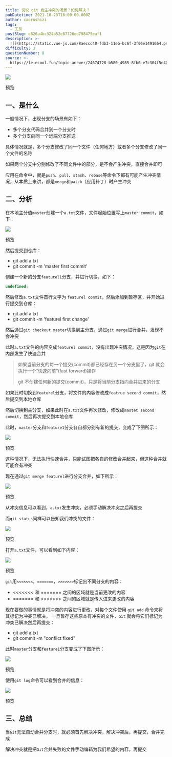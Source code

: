 ```yaml
---
title: 说说 git 发生冲突的场景？如何解决？
pubDatetime: 2021-10-23T16:00:00.000Z
author: caorushizi
tags:
  - 工具
postSlug: e826a4bc324b52e87726ed798475eaf1
description: >-
  ![](https://static.vue-js.com/8aeccc40-fdb3-11eb-bc6f-3f06e1491664.png)预览一、是什么-----一般情况下，出现分支的场景有如下：
difficulty: 3
questionNumber: 8
source: >-
  https://fe.ecool.fun/topic-answer/24674728-b580-4985-8fb0-e7c304f5e406?orderBy=updateTime&order=desc&tagId=29
---
```


![](https://static.vue-js.com/8aeccc40-fdb3-11eb-bc6f-3f06e1491664.png)

预览

## 一、是什么

一般情况下，出现分支的场景有如下：

- 多个分支代码合并到一个分支时
- 多个分支向同一个远端分支推送

具体情况就是，多个分支修改了同一个文件（任何地方）或者多个分支修改了同一个文件的名称

如果两个分支中分别修改了不同文件中的部分，是不会产生冲突，直接合并即可

应用在命令中，就是`push`、`pull`、`stash`、`rebase`等命令下都有可能产生冲突情况，从本质上来讲，都是`merge`和`patch`（应用补丁）时产生冲突

## 二、分析

在本地主分值`master`创建一个`a.txt`文件，文件起始位置写上`master commit`，如下：

![](https://static.vue-js.com/959ade20-fdb3-11eb-991d-334fd31f0201.png)

预览

然后提交到仓库：

- git add a.txt
- git commit -m 'master first commit'

创建一个新的分支`featurel1`分支，并进行切换，如下：

```typescript
undefined;
```

然后修改`a.txt`文件首行文字为 `featurel commit`，然后添加到暂存区，并开始进行提交到仓库：

- git add a.txt
- git commit -m 'featurel first change'

然后通过`git checkout master`切换到主分支，通过`git merge`进行合并，发现不会冲突

此时`a.txt`文件的内容变成`featurel commit`，没有出现冲突情况，这是因为`git`在内部发生了快速合并

> 如果当前分支的每一个提交(commit)都已经存在另一个分支里了，git 就会执行一个“快速向前”(fast forward)操作
>
> git 不创建任何新的提交(commit)，只是将当前分支指向合并进来的分支

如果此时切换到`featurel`分支，将文件的内容修改成`featrue second commit`，然后提交到本地仓库

然后切换到主分支，如果此时在`a.txt`文件再次修改，修改成`mastet second commit`，然后再次提交到本地仓库

此时，`master`分支和`feature1`分支各自都分别有新的提交，变成了下图所示：

![](https://static.vue-js.com/a05488c0-fdb3-11eb-991d-334fd31f0201.png)

预览

这种情况下，无法执行快速合并，只能试图把各自的修改合并起来，但这种合并就可能会有冲突

现在通过`git merge featurel`进行分支合并，如下所示：

![](https://static.vue-js.com/b0991d90-fdb3-11eb-bc6f-3f06e1491664.png)

预览

从冲突信息可以看到，`a.txt`发生冲突，必须手动解决冲突之后再提交

而`git status`同样可以告知我们冲突的文件：

![](https://static.vue-js.com/c5823430-fdb3-11eb-991d-334fd31f0201.png)

预览

打开`a.txt`文件，可以看到如下内容：

![](https://static.vue-js.com/ce7a0a90-fdb3-11eb-bc6f-3f06e1491664.png)

预览

`git`用`<<<<<<<`，`=======`，`>>>>>>>`标记出不同分支的内容：

- <<<<<<< 和 ======= 之间的区域就是当前更改的内容
- \======= 和 >>>>>>> 之间的区域就是传入进来更改的内容

现在要做的事情就是将冲突的内容进行更改，对每个文件使用 `git add` 命令来将其标记为冲突已解决。 一旦暂存这些原本有冲突的文件，`Git` 就会将它们标记为冲突已解决然后再提交：

- git add a.txt
- git commit -m "conflict fixed"

此时`master`分支和`feature1`分支变成了下图所示：

![](https://static.vue-js.com/d7421e60-fdb3-11eb-bc6f-3f06e1491664.png)

预览

使用`git log`命令可以看到合并的信息：

![](https://static.vue-js.com/e0dfd1b0-fdb3-11eb-991d-334fd31f0201.png)

预览

## 三、总结

当`Git`无法自动合并分支时，就必须首先解决冲突，解决冲突后，再提交，合并完成

解决冲突就是把`Git`合并失败的文件手动编辑为我们希望的内容，再提交
